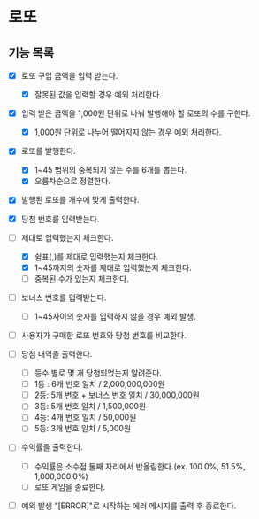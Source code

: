 # 로또

## 기능 목록

- [x] 로또 구입 금액을 입력 받는다.
  - [x] 잘못된 값을 입력할 경우 예외 처리한다.
- [x] 입력 받은 금액을 1,000원 단위로 나눠 발행해야 할 로또의 수를 구한다.
  - [x] 1,000원 단위로 나누어 떨어지지 않는 경우 예외 처리한다.
- [x] 로또를 발행한다.
  - [x] 1~45 범위의 중복되지 않는 수를 6개를 뽑는다.
  - [x] 오름차순으로 정렬한다.
- [x] 발행된 로또를 개수에 맞게 출력한다.

- [x] 당첨 번호를 입력받는다.
- [ ] 제대로 입력했는지 체크한다.
  - [x] 쉼표(,)를 제대로 입력했는지 체크한다.
  - [x] 1~45까지의 숫자를 제대로 입력했는지 체크한다.
  - [ ] 중복된 수가 있는지 체크한다.
- [ ] 보너스 번호를 입력받는다.
  - [ ] 1~45사이의 숫자를 입력하지 않을 경우 예외 발생.

- [ ] 사용자가 구매한 로또 번호와 당첨 번호를 비교한다.
- [ ] 당첨 내역을 출력한다.
  - [ ] 등수 별로 몇 개 당첨되었는지 알려준다.
  - [ ] 1등 : 6개 번호 일치 / 2,000,000,000원
  - [ ] 2등: 5개 번호 + 보너스 번호 일치 / 30,000,000원
  - [ ] 3등: 5개 번호 일치 / 1,500,000원
  - [ ] 4등: 4개 번호 일치 / 50,000원
  - [ ] 5등: 3개 번호 일치 / 5,000원
- [ ] 수익률을 출력한다.
  - [ ] 수익률은 소수점 둘째 자리에서 반올림한다.(ex. 100.0%, 51.5%, 1,000,000.0%)
  - [ ] 로또 게임을 종료한다.

- [ ] 예외 발생 "[ERROR]"로 시작하는 에러 메시지를 출력 후 종료한다.
